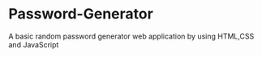 # Password-Generator
A basic random password generator web application 
by using HTML,CSS and JavaScript 
